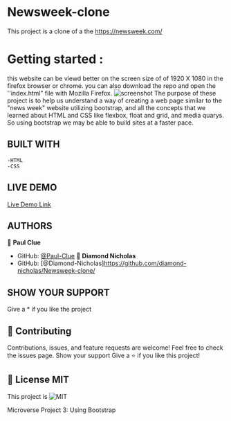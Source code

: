 # Newsweek-clone
This project is a clone of a the https://newsweek.com/
# Getting started :
this website can be viewd better on the screen size of of 1920 X 1080 in the firefox browser or chrome.
you can also download the repo and open the ''index.html" file with Mozilla Firefox.
![screenshot](img/Screenshot(32).png)
The purpose of these project is to help us understand a way of creating a web page similar to the "news week" website
utilizing bootstrap, and all the concepts that we learned about HTML and CSS like
flexbox, float and grid, and media quarys. So using bootstrap we may be able to build sites at a faster pace.
## BUILT WITH
    -HTML
    -CSS
## LIVE DEMO
[Live Demo Link](https://raw.githack.com/Paul-Clue/Newsweek-clone/homepage/index.html)
## AUTHORS
👤 **Paul Clue**
- GitHub: [@Paul-Clue](https://github.com/Paul-Clue/)
👤 **Diamond Nicholas**
- GitHub: [@Diamond-Nicholas]https://github.com/diamond-nicholas/Newsweek-clone/  

## SHOW YOUR SUPPORT
Give a \* if you like the project
## 🤝 Contributing
Contributions, issues, and feature requests are welcome!
Feel free to check the issues page. Show your support
Give a ⭐️ if you like this project!
## 📝 License MIT
This project is ![MIT](https://github.com/diamond-nicholas/Newsweek-clone/blob/main/LICENSE)

Microverse Project 3: Using Bootstrap

